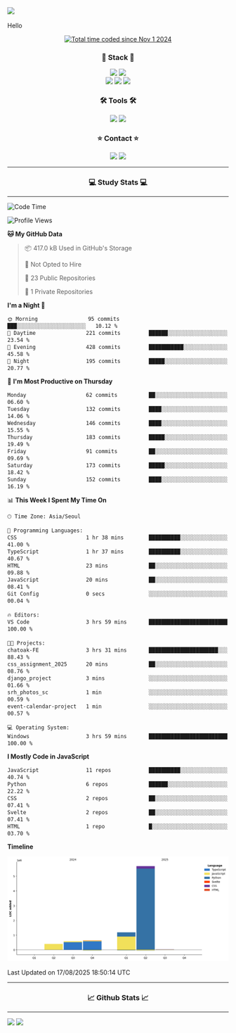<img src="https://capsule-render.vercel.app/api?type=waving&color=gradient&height=300&section=header&text=Hello!!&desc=well%20come%20to%20my%20github&fontSize=100&fontAlignY=40" />


Hello

<div align="center">
  <a href="https://wakatime.com/@fd6869de-70ad-450d-afba-272b60fdc4d3"><img src="https://wakatime.com/badge/user/fd6869de-70ad-450d-afba-272b60fdc4d3.svg"  alt="Total time coded since Nov 1 2024" /></a>
</div>




<h3 align="center">🌱 Stack 🌱</h3>
<div align="center">
  <img src="https://img.shields.io/badge/typescript-007ACC.svg?style=for-the-badge&logo=typescript&logoColor=white" />
  <img src="https://img.shields.io/badge/next.js-181717?style=for-the-badge&logo=nextdotjs&logoColor=white" />
</div>
<div align="center">
  <img src="https://img.shields.io/badge/javascript-yellow.svg?style=for-the-badge&logo=Javascript&logoColor=white" />
  <img src="https://img.shields.io/badge/html-E34F26?style=for-the-badge&logo=html5&logoColor=white" />
  <img src="https://img.shields.io/badge/css-1572B6?style=for-the-badge&logo=css3&logoColor=white"/>
</div>



<h3 align="center">🛠 Tools 🛠</h3>
<div align="center">
  <img src="https://img.shields.io/badge/github-181717.svg?style=for-the-badge&logo=github&logoColor=white" />
  <img src="https://img.shields.io/badge/Notion-F3F3F3.svg?style=for-the-badge&logo=notion&logoColor=black" />
</div>


<h3 align="center">⭐ Contact ⭐</h3>
<div align="center">
<img src="https://img.shields.io/badge/0sunghee122@gmail.com-EA4335?style=for-the-badge&logo=gmail&logoColor=FFFFFF"/>
<img src="https://img.shields.io/badge/jangseung11-E4405F?style=for-the-badge&logo=instagram&logoColor=FFFFFF"/>
</div>




---
<h3 align="center">💻 Study Stats 💻</h3>

---

<!--START_SECTION:waka-->
![Code Time](http://img.shields.io/badge/Code%20Time-217%20hrs%205%20mins-blue)

![Profile Views](http://img.shields.io/badge/Profile%20Views-0-blue)

**🐱 My GitHub Data** 

> 📦 417.0 kB Used in GitHub's Storage 
 > 
> 🚫 Not Opted to Hire
 > 
> 📜 23 Public Repositories 
 > 
> 🔑 1 Private Repositories 
 > 
**I'm a Night 🦉** 

```text
🌞 Morning                95 commits          ███░░░░░░░░░░░░░░░░░░░░░░   10.12 % 
🌆 Daytime                221 commits         ██████░░░░░░░░░░░░░░░░░░░   23.54 % 
🌃 Evening                428 commits         ███████████░░░░░░░░░░░░░░   45.58 % 
🌙 Night                  195 commits         █████░░░░░░░░░░░░░░░░░░░░   20.77 % 
```
📅 **I'm Most Productive on Thursday** 

```text
Monday                   62 commits          ██░░░░░░░░░░░░░░░░░░░░░░░   06.60 % 
Tuesday                  132 commits         ████░░░░░░░░░░░░░░░░░░░░░   14.06 % 
Wednesday                146 commits         ████░░░░░░░░░░░░░░░░░░░░░   15.55 % 
Thursday                 183 commits         █████░░░░░░░░░░░░░░░░░░░░   19.49 % 
Friday                   91 commits          ██░░░░░░░░░░░░░░░░░░░░░░░   09.69 % 
Saturday                 173 commits         █████░░░░░░░░░░░░░░░░░░░░   18.42 % 
Sunday                   152 commits         ████░░░░░░░░░░░░░░░░░░░░░   16.19 % 
```


📊 **This Week I Spent My Time On** 

```text
🕑︎ Time Zone: Asia/Seoul

💬 Programming Languages: 
CSS                      1 hr 38 mins        ██████████░░░░░░░░░░░░░░░   41.00 % 
TypeScript               1 hr 37 mins        ██████████░░░░░░░░░░░░░░░   40.67 % 
HTML                     23 mins             ██░░░░░░░░░░░░░░░░░░░░░░░   09.88 % 
JavaScript               20 mins             ██░░░░░░░░░░░░░░░░░░░░░░░   08.41 % 
Git Config               0 secs              ░░░░░░░░░░░░░░░░░░░░░░░░░   00.04 % 

🔥 Editors: 
VS Code                  3 hrs 59 mins       █████████████████████████   100.00 % 

🐱‍💻 Projects: 
chatoak-FE               3 hrs 31 mins       ██████████████████████░░░   88.43 % 
css_assignment_2025      20 mins             ██░░░░░░░░░░░░░░░░░░░░░░░   08.76 % 
django_project           3 mins              ░░░░░░░░░░░░░░░░░░░░░░░░░   01.66 % 
srh_photos_sc            1 min               ░░░░░░░░░░░░░░░░░░░░░░░░░   00.59 % 
event-calendar-project   1 min               ░░░░░░░░░░░░░░░░░░░░░░░░░   00.57 % 

💻 Operating System: 
Windows                  3 hrs 59 mins       █████████████████████████   100.00 % 
```

**I Mostly Code in JavaScript** 

```text
JavaScript               11 repos            ██████████░░░░░░░░░░░░░░░   40.74 % 
Python                   6 repos             ██████░░░░░░░░░░░░░░░░░░░   22.22 % 
CSS                      2 repos             ██░░░░░░░░░░░░░░░░░░░░░░░   07.41 % 
Svelte                   2 repos             ██░░░░░░░░░░░░░░░░░░░░░░░   07.41 % 
HTML                     1 repo              █░░░░░░░░░░░░░░░░░░░░░░░░   03.70 % 
```



**Timeline**

![Lines of Code chart](https://raw.githubusercontent.com/Jangseun/Jangseun/main/assets/bar_graph.png)


 Last Updated on 17/08/2025 18:50:14 UTC
<!--END_SECTION:waka-->
---


  

<h3 align="center">📈 Github Stats 📈</h3>

---
<p>
  <img height="180em" src="https://github-readme-stats.vercel.app/api?username=Jangseun&show_icons=true&theme=radical">
  <img height="180em" src="https://github-readme-stats.vercel.app/api/top-langs/?username=Jangseun&layout=compact&theme=radical">
</p>
